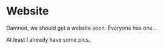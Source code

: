 # Website

Damned, we should get a website soon. Everyone has one...

At least I already have some pics.
